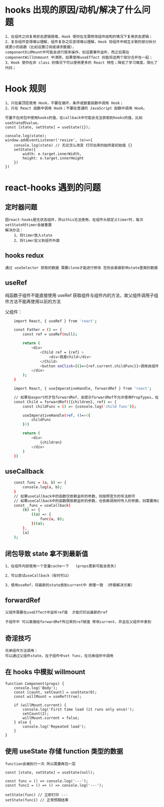 # hooks 出现的原因/动机/解决了什么问题

    1、在组件之间复用状态逻辑很难，Hook 使你在无需修改组件结构的情况下复用状态逻辑；
    2、复杂组件变得难以理解，组件复杂之后变得难以理解，Hook 将组件中相互关联的部分拆分成更小的函数（比如设置订阅或请求数据），
    componentDidMount中可能会进行很多操作，如设置事件监听，而之后需在 componentWillUnmount 中清除，如果使用useEffect 则能将这两个部分合并在一起；
    3、Hook 使你在非 class 的情况下可以使用更多的 React 特性；降低了学习难度，简化了代码；

# Hook 规则

    1、只在最顶层使用 Hook，不要在循环，条件或嵌套函数中调用 Hook；
    2、只在 React 函数中调用 Hook；不要在普通的 JavaScript 函数中调用 Hook。

    尽量不在闭包中使用hooks的值，在callback中可能会无法获取到hooks的值，比如useState的value，
    const [state, setState] = useState({});

    console.log(state);
    window.addEventListener('resize', (e)=>{
        console.log(state) // 无论怎么改变 打印出来的始终是初始值 {}
        setState({
            width: e.target.innerWidth,
            height: e.target.innerHeight
        })
    })

# react-hooks 遇到的问题

## 定时器问题

    因react-hooks是无状态组件，所以this无法使用，在组件头部定义timer时，每次setState时timer会被重置
    解决办法：
        1、将timer放入state
        2、将timer定义到组件外面

## hooks redux

    通过 useSelector 获取的数据 需要clone才能进行修改 否则会直接影响state里面的数据

## useRef

纯函数子组件不能直接使用 useRef 获取组件与组件内的方法，故父组件调用子组件方法不能再使用以前的方法

父组件：

```sh
    import React, { useRef } from 'react';

    const Father = () => {
        const ref = useRef(null);

        return (
            <div>
                <Child ref = {ref} >
                    <div>我是child</div>
                </Child>
                <button onClick={()=>{ref.current.childFunc}}>调用自组件函数</button>
            </div>
        );
    }
```

```sh
    import React, { useImperativeHandle, forwardRef } from 'react';

    // 如果在export时才包forwardRef，会提示forwardRef不允许使用PropTypes，在这里包则能避免这个问题
    const Child = forwardRef(({children}, ref) => {
        const childFunc = () => {console.log('child func')};

        useImperativeHandle(ref, ()=>({
            childFunc
        }))

        return (
            <div>
                {children}
            </div>
        )
    })
```

## useCallback

```sh
    const func = (a, b) => {
        console.log(a, b);
    }
    // 如果useCallback中的函数仅依赖监听的参数，则按照官方的写法即可
    // 如果useCallback中的函数既依赖监听的参数，也依赖调用时传入的参数，则需要用以下的方法，将具体执行的方法再包一下
    const _func = useCallback(
        (b) => {
            ((a) => {
                func(a, b);
            })(a);
        },
        [a]
    );
```

## 闭包导致 state 拿不到最新值

    1、在组件内部使用一个变量cache一下   (props更新可能会丢失)

    2、可以尝试useCallback（有时可以）

    3、使用useRef，将最新的state放到current中 原理一致 （终极解决方案）

## forwardRef

    父组件需要在useEffect中监听ref值  才能打印出最新的ref

    子组件中 可以直接给forwardRef传过来的ref赋值 修改current，并且在父组件中拿到

## 奇淫技巧

    兄弟组件方法调用：
    可以通过父组件state，在子组件中set func，在兄弟组件中调用

## 在 hooks 中模拟 willmount

    function Component(props) {
        console.log('Body');
        const [count, setCount] = useState(0);
        const willMount = useRef(true);

        if (willMount.current) {
            console.log('First time load (it runs only once)');
            setCount(2);
            willMount.current = false;
        } else {
            console.log('Repeated load');
        }
    }

## 使用 useState 存储 function 类型的数据

    function会被执行一次 所以需要再包一层

    const [state, setState] = useState(null);

    const func = () => console.log('---');
    const func1 = () => () => console.log('---');

    setState(func) // 立即打印 ---
    setState(func1) // 正常预期结果
